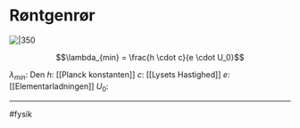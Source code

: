 # Røntgenrør
![|350](https://fysikleksikon.nbi.ku.dk/r/roentgenstraaling/320px-Roentgen-Roehre.png)

$$\lambda_{min} = \frac{h \cdot c}{e \cdot U_0}$$

$\lambda_{min}$: Den
$h$: [[Planck konstanten]]
$c$: [[Lysets Hastighed]]
$e$: [[Elementarladningen]]
$U_0$: 

---
#fysik